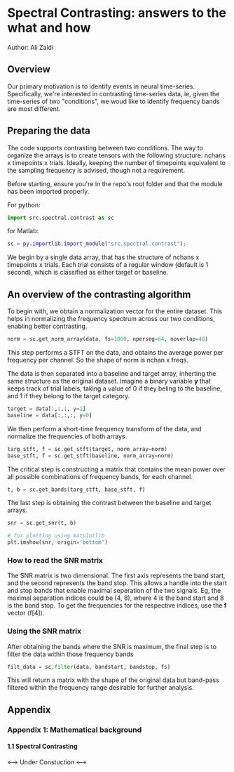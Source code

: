 # Spectral Contrasting: answers to the what and how

Author: Ali Zaidi

## Overview

Our primary motivation is to identify events in neural time-series. Specifically, we're interested in contrasting time-series data, ie, given the time-series of two "conditions", we woud like to identify frequency bands are most different.

## Preparing the data

The code supports contrasting between two conditions. The way to organize the arrays is to create tensors with the following structure: nchans x timepoints x trials. Ideally, keeping the number of timepoints equivalent to the sampling frequency is advised, though not a requirement.

Before starting, ensure you're in the repo's root folder and that the module has been imported properly.

For python:

```python
import src.spectral.contrast as sc
```

for Matlab:

```matlab
sc = py.importlib.import_module("src.spectral.contrast");
```

We begin by a single data array, that has the structure of nchans x timepoints x trials. Each trial consists of a regular window (default is 1 second), which is classified as either target or baseline.

## An overview of the contrasting algorithm

To begin with, we obtain a normalization vector for the entire dataset. This helps in normalizing the frequency spectrum across our two conditions, enabling better contrasting.

```python
norm = sc.get_norm_array(data, fs=1000, nperseg=64, noverlap=48)
```

This step performs a STFT on the data, and obtains the average power per frequency per channel. So the shape of norm is nchan x freqs.

The data is then separated into a baseline and target array, inherting the same structure as the original dataset. Imagine a binary variable **y** that keeps track of trial labels, taking a value of 0 if they beling to the baseline, and 1 if they belong to the target category.

```python
target = data[:,:,:, y=1]
baseline = data[:,:,:, y=0]
```

We then perform a short-time frequency transform of the data, and normalize the frequencies of both arrays.

```python
targ_stft, f = sc.get_stft(target, norm_array=norm)
base_stft, f = sc.get_stft(baseline, norm_array=norm)
```

The critical step is constructing a matrix that contains the mean power over all possible combinations of frequency bands, for each channel.

```python
t, b = sc.get_bands(targ_stft, base_stft, f)
```

The last step is obtaining the contrast between the baseline and target arrays.

```python
snr = sc.get_snr(t, b)

# for plotting using matplotlib
plt.imshow(snr, origin='bottom')
```

### How to read the SNR matrix

The SNR matrix is two dimensional. The first axis represents the band start, and the second represents the band stop. This allows a handle into the start and stop bands that enable maximal seperation of the two signals. Eg, the maximal separation indices could be (4, 8), where 4 is the band start and 8 is the band stop. To get the frequencies for the respective indices, use the **f** vector (f[4]).

### Using the SNR matrix

After obtaining the bands where the SNR is maximum, the final step is to filter the data within those frequency bands

```python
filt_data = sc.filter(data, bandstart, bandstop, fs)
```

This will return a matrix with the shape of the original data but band-pass filtered within the frequency range desirable for further analysis.

## Appendix

### Appendix 1: Mathematical background

#### 1.1 Spectral Contrasting

<--> Under Constuction <-->

<!-- We're interested in contrasting the frequencies across two timeseries.

$$ \bm{X_{k, r} (m,\omega)  = \sum_{ -\infty }^{ \infty } \bm{x_{k, r}}[n] \bm{w} [n - m]e^{-j \omega n}} $$

We then compute the mean power across all frequencies

$$ \bm{Y_{k}}[f] = \frac{1}{N} \frac{1}{r} \sum_{1}^{N}\bm{X_{k}}[f] $$

$$ X_{norm}^{-1} X^T $$

$$ \bm{\frac{\left\Vert \bm{\mu}_{targ} - \bm{\mu}_{base} \right\Vert}{\bm{\sigma}^2_{targ}+\bm{\sigma}^2_{base}}} $$ -->
